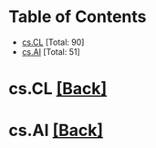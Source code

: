 <div id=toc></div>

# Table of Contents

- [cs.CL](#cs.CL) [Total: 90]
- [cs.AI](#cs.AI) [Total: 51]


<div id='cs.CL'></div>

# cs.CL [[Back]](#toc)



<div id='cs.AI'></div>

# cs.AI [[Back]](#toc)

